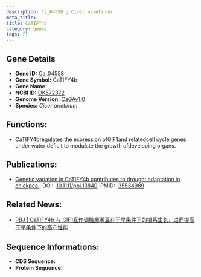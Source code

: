 ```yaml
---
description: Ca_04558 ; Cicer arietinum
meta_title:
title: CaTIFY4b
category: genes
tags: []
---
```


## Gene Details
- **Gene ID:**	[Ca_04558](Ca_04558)
- **Gene Symbol:** CaTIFY4b
- **Gene Name:** 
- **NCBI ID:** [OK572372](https://www.ncbi.nlm.nih.gov/gene/?term=OK572372)
- **Genome Version:** [CaGAv1.0]()
- **Species:** *Cicer arietinum*

## Functions:
   - CaTIFY4bregulates the expression ofGIF1and relatedcell cycle genes under water deficit to modulate the growth ofdeveloping organs.

## Publications:
   - [Genetic variation in CaTIFY4b contributes to drought adaptation in chickpea.]( https://onlinelibrary.wiley.com/doi/10.1111/pbi.13840)&nbsp;&nbsp;DOI:&nbsp;&nbsp;[10.1111/pbi.13840](https://onlinelibrary.wiley.com/doi/10.1111/pbi.13840)&nbsp;&nbsp;PMID:&nbsp;&nbsp;[35534989](https://pubmed.ncbi.nlm.nih.gov/35534989/)

## Related News:
   - [PBJ | CaTIFY4b 与 GIF1互作调控鹰嘴豆在干旱条件下的根系生长，进而提高干旱条件下的高产性能](https://mp.weixin.qq.com/s?__biz=Mzg3MDEwNDEyMg==&mid=2247529386&idx=1&sn=471a0a164a9a42cac92b158dca22db47&chksm=ce90defff9e757e9e494ace66416bd2b310a2ca08ff59a4235df6c212342c5da3f829ca37938&scene=27#wechat_redirect)

## Sequence Informations:
- **CDS Sequence:**
- **Protein Sequence:**
